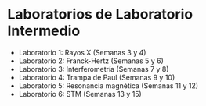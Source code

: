 # Laboratorios de Laboratorio Intermedio
* Laboratorio 1: Rayos X (Semanas 3 y 4)
* Laboratorio 2: Franck-Hertz (Semanas 5 y 6)
* Laboratorio 3: Interferometría (Semanas 7 y 8)
* Laboratorio 4: Trampa de Paul (Semanas 9 y 10)
* Laboratorio 5: Resonancia magnética (Semanas 11 y 12)
* Laboratorio 6: STM (Semanas 13 y 15)
